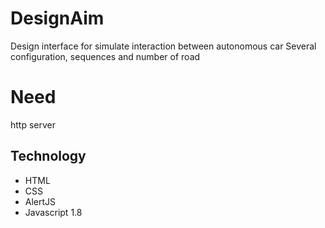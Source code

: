 # DesignAim
  Design interface for simulate interaction between autonomous car
  Several configuration, sequences and number of road
  
# Need
  http server

## Technology
- HTML
- CSS
- AlertJS
- Javascript 1.8
